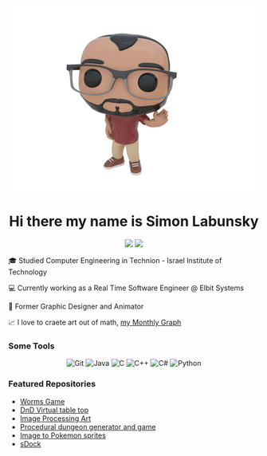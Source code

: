 <div align="center">
    <img align="center" src="pics\anim.gif"/>
    <br>
    <h1 align="center">Hi there my name is Simon Labunsky</h1>
</div>

<div align="center">
<a href="simelav24@gmail.com"><img src="https://img.shields.io/badge/Gmail-D14836?style=for-the-badge&logo=gmail&logoColor=white"></a>
<a href="https://www.linkedin.com/in/simon-labunsky/"><img src="https://img.shields.io/badge/LinkedIn-0077B5?style=for-the-badge&logo=linkedin&logoColor=white"></a>
</div>

🎓 Studied Computer Engineering in Technion - Israel Institute of Technology

💻 Currently working as a Real Time Software Engineer @ Elbit Systems

🎨 Former Graphic Designer and Animator

📈 I love to craete art out of math, [my Monthly Graph](https://www.desmos.com/calculator/2af9u3xucl)

### Some Tools

<div align="center">
	<img width="50" src="https://user-images.githubusercontent.com/25181517/192108372-f71d70ac-7ae6-4c0d-8395-51d8870c2ef0.png" alt="Git" title="Git"/>
	<img width="50" src="https://user-images.githubusercontent.com/25181517/117201156-9a724800-adec-11eb-9a9d-3cd0f67da4bc.png" alt="Java" title="Java"/>
	<img width="50" src="https://user-images.githubusercontent.com/25181517/192106070-46255bcf-65e6-4c6b-a296-bf8d0d8fb2a7.png" alt="C" title="C"/>
	<img width="50" src="https://user-images.githubusercontent.com/25181517/192106073-90fffafe-3562-4ff9-a37e-c77a2da0ff58.png" alt="C++" title="C++"/>
	<img width="50" src="https://user-images.githubusercontent.com/25181517/121405384-444d7300-c95d-11eb-959f-913020d3bf90.png" alt="C#" title="C#"/>
	<img width="50" src="https://user-images.githubusercontent.com/25181517/183423507-c056a6f9-1ba8-4312-a350-19bcbc5a8697.png" alt="Python" title="Python"/>
</div>

### Featured Repositories

* [Worms Game](https://github.com/simonlav24/wormsGame)
* [DnD Virtual table top](https://github.com/shahafashash/dnd-vtt)
* [Image Processing Art](https://github.com/simonlav24/ImageProcessingArt)
* [Procedural dungeon generator and game](https://github.com/simonlav24/Dungeon-Game)
* [Image to Pokemon sprites](https://github.com/simonlav24/image-to-pokemon-sprites-collage)
* [sDock](https://github.com/simonlav24/sDock)
